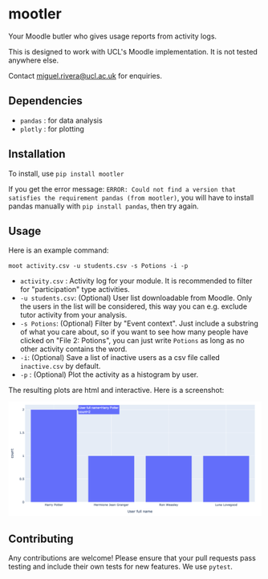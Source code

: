 # mootler
Your Moodle butler who gives usage reports from activity logs.

This is designed to work with UCL's Moodle implementation. It is not tested
anywhere else.

Contact miguel.rivera@ucl.ac.uk for enquiries.

## Dependencies

- `pandas` : for data analysis
- `plotly` : for plotting

## Installation

To install, use `pip install mootler`

If you get the error message: `ERROR: Could not find a version that satisfies the requirement pandas (from mootler)`,
you will have to install pandas manually with `pip install pandas`, then try
again.

## Usage

Here is an example command:
```
moot activity.csv -u students.csv -s Potions -i -p
```

- `activity.csv` : Activity log for your module. It is recommended to filter for
    "participation" type activities.
- `-u students.csv`: (Optional) User list downloadable from Moodle. Only the
    users in the list will be considered, this way you can e.g. exclude tutor
    activity from your analysis.
- `-s Potions`: (Optional) Filter by "Event context". Just include a substring
    of what you care about, so if you want to see how many people have clicked
    on "File 2: Potions", you can just write `Potions` as long as no other
    activity contains the word.
- `-i`: (Optional) Save a list of inactive users as a csv file called
    `inactive.csv` by default.
- `-p` : (Optional) Plot the activity as a histogram by user.

The resulting plots are html and interactive. Here is a screenshot:

![Activity plot](media/plot_fig.png)

## Contributing

Any contributions are welcome! Please ensure that your pull requests pass
testing and include their own tests for new features. We use `pytest`.

